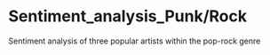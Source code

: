 # Sentiment_analysis_Punk/Rock
Sentiment analysis of three popular artists within the pop-rock genre
